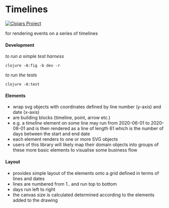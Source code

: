 # Timelines

[![Clojars Project](https://img.shields.io/clojars/v/uk.rogerthemoose/timelines.svg)](https://clojars.org/uk.rogerthemoose/timelines)

for rendering events on a series of timelines

#### Development

*to run a simple test harness*

`clojure -A:fig -b dev -r`

*to run the tests*

`clojure -A:test`

#### Elements

* wrap svg objects with coordinates defined by line number (y-axis) and date (x-axis)
* are building blocks (timeline, point, arrow etc.) 
* e.g. a _timeline_ element on some line may run from 2020-06-01 to 2020-08-01 and is then rendered as a line of length 61 which is the number of days between the start and end date 
* each element renders to one or more SVG objects
* users of this library will likely map their domain objects into groups of these more basic elements to visualise some business flow

#### Layout 

* provides simple layout of the elements onto a grid defined in terms of lines and dates
* lines are numbered from 1.. and run top to bottom
* days run left to right
* the canvas size is calculated determined according to the elements added to the drawing



